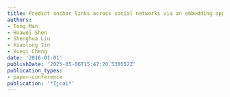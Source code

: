```yaml
---
title: Predict anchor links across social networks via an embedding approach.
authors:
- Tong Man
- Huawei Shen
- Shenghua Liu
- Xiaolong Jin
- Xueqi Cheng
date: '2016-01-01'
publishDate: '2025-05-06T15:47:20.538552Z'
publication_types:
- paper-conference
publication: '*Ijcai*'
---
```

